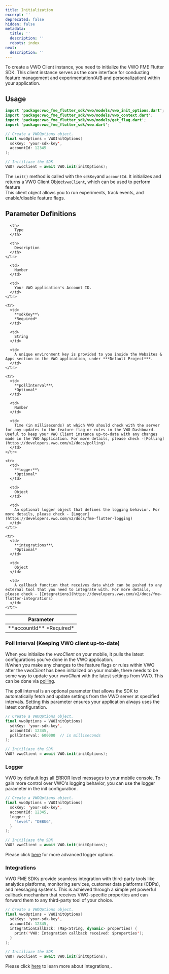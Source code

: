 ```yaml
---
title: Initialization
excerpt: ''
deprecated: false
hidden: false
metadata:
  title: ''
  description: ''
  robots: index
next:
  description: ''
---
```

To create a VWO Client instance, you need to initialize the VWO FME Flutter SDK. This client instance serves as the core interface for conducting feature management and experimentation(A/B and personalization) within your application.

## Usage

```swift Dart
import 'package:vwo_fme_flutter_sdk/vwo/models/vwo_init_options.dart';
import 'package:vwo_fme_flutter_sdk/vwo/models/vwo_context.dart';
import 'package:vwo_fme_flutter_sdk/vwo/models/get_flag.dart';
import 'package:vwo_fme_flutter_sdk/vwo.dart';

// Create a VWOOptions object.
final vwoOptions = VWOInitOptions(
  sdkKey: 'your-sdk-key',
  accountId: 12345
);

// Initiliaze the SDK
VWO? vwoClient = await VWO.init(initOptions);
```

The `init()` method is called with the `sdkKey`and `accountId`. It initializes and returns a VWO Client Object`vwoClient`, which can be used to perform feature\
This client object allows you to run experiments, track events, and enable/disable feature flags.

## Parameter Definitions

<Table align={["left","left","left"]}>
  <thead>
    <tr>
      <th>
        Parameter
      </th>

      <th>
        Type
      </th>

      <th>
        Description
      </th>
    </tr>
  </thead>

  <tbody>
    <tr>
      <td>
        **accountId**
        *Required*
      </td>

      <td>
        Number
      </td>

      <td>
        Your VWO application's Account ID.
      </td>
    </tr>

    <tr>
      <td>
        **sdkKey**\
        *Required*
      </td>

      <td>
        String
      </td>

      <td>
        A unique environment key is provided to you inside the Websites & Apps section in the VWO application, under ***Default Project***.
      </td>
    </tr>

    <tr>
      <td>
        **pollInterval**\
        *Optional*
      </td>

      <td>
        Number
      </td>

      <td>
        Time (in milliseconds) at which VWO should check with the server for any updates to the feature flag or rules in the VWO Dashboard. Useful to keep your VWO Client instance up-to-date with any changes made in the VWO Application. For more details, please check -[Polling](https://developers.vwo.com/v2/docs/polling) 
      </td>
    </tr>

    <tr>
      <td>
        **logger**\
        *Optional*
      </td>

      <td>
        Object
      </td>

      <td>
        An optional logger object that defines the logging behavior. For more details, please check - [Logger](https://developers.vwo.com/v2/docs/fme-flutter-logging)
      </td>
    </tr>

    <tr>
      <td>
        **integrations**\
        *Optional*
      </td>

      <td>
        Object
      </td>

      <td>
        A callback function that receives data which can be pushed to any external tool that you need to integrate with. For more details, please check - [Integrations](https://developers.vwo.com/v2/docs/fme-flutter-integrations)
      </td>
    </tr>
  </tbody>
</Table>

### Poll Interval (Keeping VWO client up-to-date)

When you initialize the *vwoClient* on your mobile, it pulls the latest configurations you've done in the VWO application.\
If/when you make any changes to the feature flags or rules within VWO after the *vwoClient* has been initialized on your mobile, there needs to be some way to update your *vwoClient* with the latest settings from VWO. This can be done via [polling](https://developers.vwo.com/v2/docs/polling).

The poll interval is an optional parameter that allows the SDK to automatically fetch and update settings from the VWO server at specified intervals. Setting this parameter ensures your application always uses the latest configuration.

```swift Dart
// Create a VWOOptions object.
final vwoOptions = VWOInitOptions(
  sdkKey: 'your-sdk-key',
  accountId: 12345,
  pollInterval: 600000  // in milliseconds
);

// Initiliaze the SDK
VWO? vwoClient = await VWO.init(initOptions);
```

### Logger

VWO by default logs all ERROR level messages to your mobile console. To gain more control over VWO's logging behavior, you can use the logger parameter in the init configuration.

```swift Dart
// Create a VWOOptions object.
final vwoOptions = VWOInitOptions(
  sdkKey: 'your-sdk-key',
  accountId: 12345,
  logger: {
    "level": "DEBUG",
  }
);

// Initiliaze the SDK
VWO? vwoClient = await VWO.init(initOptions);
```

Please click [here](https://developers.vwo.com/v2/docs/fme-flutter-logging) for more advanced logger options.

### Integrations

VWO FME SDKs provide seamless integration with third-party tools like analytics platforms, monitoring services, customer data platforms (CDPs), and messaging systems. This is achieved through a simple yet powerful callback mechanism that receives VWO-specific properties and can forward them to any third-party tool of your choice.

```swift Dart
// Create a VWOOptions object.
final vwoOptions = VWOInitOptions(
  sdkKey: 'your-sdk-key',
  accountId: 12345,
  integrationCallback: (Map<String, dynamic> properties) {
    print('VWO: Integration callback received: $properties');
  }
);

// Initiliaze the SDK
VWO? vwoClient = await VWO.init(initOptions);
```

Please click [here](https://developers.vwo.com/v2/docs/fme-node-integrations) to learn more about Integrations,.
